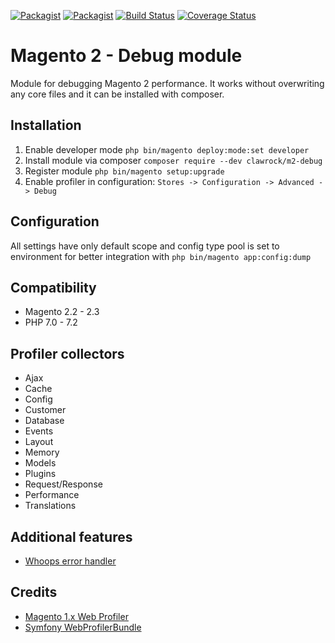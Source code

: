 [![Packagist](https://img.shields.io/packagist/v/clawrock/m2-debug.svg)](https://packagist.org/packages/clawrock/m2-debug)
[![Packagist](https://img.shields.io/packagist/dt/clawrock/m2-debug.svg)](https://packagist.org/packages/clawrock/m2-debug)
[![Build Status](https://travis-ci.org/clawrock/m2-debug.svg?branch=master)](https://travis-ci.org/clawrock/m2-debug)
[![Coverage Status](https://coveralls.io/repos/github/clawrock/m2-debug/badge.svg)](https://coveralls.io/github/clawrock/m2-debug)

# Magento 2 - Debug module
Module for debugging Magento 2 performance. It works without overwriting any core files and it can be installed with composer.

## Installation
1. Enable developer mode `php bin/magento deploy:mode:set developer`
2. Install module via composer `composer require --dev clawrock/m2-debug`
3. Register module `php bin/magento setup:upgrade`
4. Enable profiler in configuration: `Stores -> Configuration -> Advanced -> Debug`

## Configuration
All settings have only default scope and config type pool is set to environment for better integration with `php bin/magento app:config:dump`

## Compatibility
* Magento 2.2 - 2.3
* PHP 7.0 - 7.2

## Profiler collectors
- Ajax
- Cache
- Config
- Customer
- Database
- Events
- Layout
- Memory
- Models
- Plugins
- Request/Response
- Performance
- Translations
    
## Additional features
- [Whoops error handler](http://filp.github.io/whoops/)

## Credits
- [Magento 1.x Web Profiler](https://github.com/ecoco/magento_profiler)
- [Symfony WebProfilerBundle](https://github.com/symfony/web-profiler-bundle)
